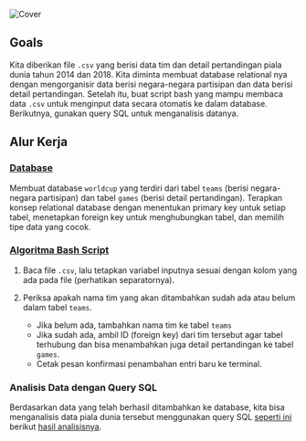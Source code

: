![Cover]()

## Goals

Kita diberikan file `.csv` yang berisi data tim dan detail pertandingan piala dunia tahun 2014 dan 2018. Kita diminta membuat database relational nya dengan mengorganisir data berisi negara-negara partisipan dan data berisi detail pertandingan. Setelah itu, buat script bash yang mampu membaca data `.csv` untuk menginput data secara otomatis ke dalam database. Berikutnya, gunakan query SQL untuk menganalisis datanya.

## Alur Kerja

### [Database](https://github.com/dipintoo/worldcup_database/blob/main/simple_worldcup.sql)  

Membuat database `worldcup` yang terdiri dari tabel `teams` (berisi negara-negara partisipan) dan tabel `games` (berisi detail pertandingan). Terapkan konsep relational database dengan menentukan primary key untuk setiap tabel, menetapkan foreign key untuk menghubungkan tabel, dan memilih tipe data yang cocok.

### [Algoritma Bash Script](https://github.com/dipintoo/worldcup_database/blob/main/insert_data.sh)

1. Baca file `.csv`, lalu tetapkan variabel inputnya sesuai dengan kolom yang ada pada file (perhatikan separatornya).
2. Periksa apakah nama tim yang akan ditambahkan sudah ada atau belum dalam tabel `teams`.

   - Jika belum ada, tambahkan nama tim ke tabel `teams`
   - Jika sudah ada, ambil ID (foreign key) dari tim tersebut agar tabel terhubung dan bisa menambahkan juga detail pertandingan ke tabel `games`.
   - Cetak pesan konfirmasi penambahan entri baru ke terminal.

### Analisis Data dengan Query SQL

Berdasarkan data yang telah berhasil ditambahkan ke database, kita bisa menganalisis data piala dunia tersebut menggunakan query SQL [seperti ini](https://github.com/dipintoo/worldcup_database/blob/main/queries.sh) berikut [hasil analisisnya](https://github.com/dipintoo/worldcup_database/blob/main/contoh_output.txt).
